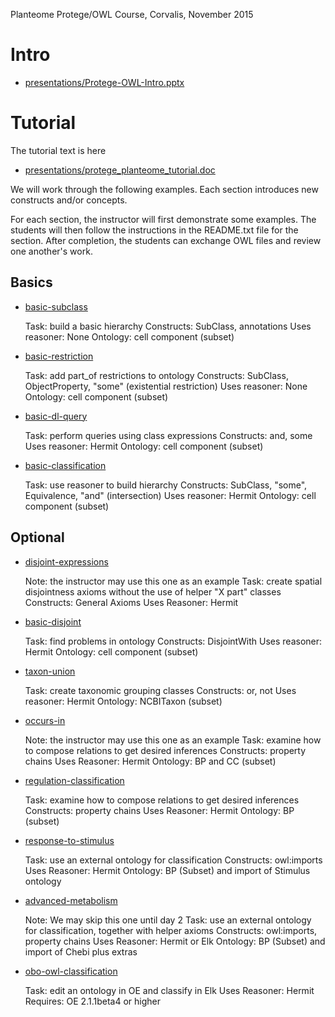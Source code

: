 Planteome Protege/OWL Course, Corvalis, November 2015

# Intro

 * [presentations/Protege-OWL-Intro.pptx](presentations/Protege-OWL-Intro.pptx)

# Tutorial

The tutorial text is here

 * [presentations/protege_planteome_tutorial.doc](presentations/protege_planteome_tutorial.doc)

We will work through the following examples. Each section
introduces new constructs and/or concepts.

For each section, the instructor will first demonstrate some
examples. The students will then follow the instructions in the
README.txt file for the section. After completion, the students can
exchange OWL files and review one another's work.

## Basics

 * [basic-subclass](basic-subclass)

    Task: build a basic hierarchy
    Constructs: SubClass, annotations
    Uses reasoner: None
    Ontology: cell component (subset)

 * [basic-restriction](basic-restriction)

    Task: add part_of restrictions to ontology
    Constructs: SubClass, ObjectProperty, "some" (existential restriction)
    Uses reasoner: None
    Ontology: cell component (subset)

 * [basic-dl-query](basic-dl-query)

    Task: perform queries using class expressions
    Constructs: and, some
    Uses reasoner: Hermit
    Ontology: cell component (subset)

 * [basic-classification](basic-classification)

    Task: use reasoner to build hierarchy
    Constructs: SubClass, "some", Equivalence, "and" (intersection)
    Uses reasoner: Hermit
    Ontology: cell component (subset)

## Optional

 * [disjoint-expressions](disjoint-expressions)

    Note: the instructor may use this one as an example
    Task: create spatial disjointness axioms without the use of helper "X part" classes
    Constructs: General Axioms
    Uses Reasoner: Hermit

 * [basic-disjoint](basic-disjoint)

    Task: find problems in ontology
    Constructs: DisjointWith
    Uses reasoner: Hermit
    Ontology: cell component (subset)

 * [taxon-union](taxon-union)

    Task: create taxonomic grouping classes
    Constructs: or, not
    Uses reasoner: Hermit
    Ontology: NCBITaxon (subset)

 * [occurs-in](occurs-in)

    Note: the instructor may use this one as an example
    Task: examine how to compose relations to get desired inferences
    Constructs: property chains
    Uses Reasoner: Hermit
    Ontology: BP and CC (subset)

 * [regulation-classification](regulation-classification)

    Task: examine how to compose relations to get desired inferences
    Constructs: property chains
    Uses Reasoner: Hermit
    Ontology: BP (subset)

 * [response-to-stimulus](response-to-stimulus)

    Task: use an external ontology for classification
    Constructs: owl:imports
    Uses Reasoner: Hermit
    Ontology: BP (Subset) and import of Stimulus ontology

 * [advanced-metabolism](advanced-metabolism)

    Note: We may skip this one until day 2
    Task: use an external ontology for classification, together with helper axioms
    Constructs: owl:imports, property chains
    Uses Reasoner: Hermit or Elk
    Ontology: BP (Subset) and import of Chebi plus extras


 * [obo-owl-classification](obo-owl-classification)

    Task: edit an ontology in OE and classify in Elk
    Uses Reasoner: Hermit
    Requires: OE 2.1.1beta4 or higher
     



